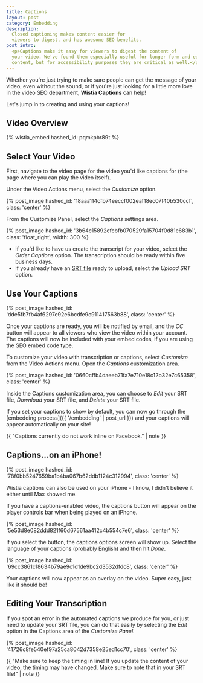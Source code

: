 ```yaml
---
title: Captions
layout: post
category: Embedding
description:
  Closed captioning makes content easier for
  viewers to digest, and has awesome SEO benefits.
post_intro:
  <p>Captions make it easy for viewers to digest the content of 
  your video. We've found them especially useful for longer form and educational
  content, but for accessibility purposes they are critical as well.</p>
---
```


Whether you're just trying to make sure people can get the message of your video, even without 
the sound, or if you're just looking for a little more love in the video SEO department, 
**Wistia Captions** can help!

Let's jump in to creating and using your captions!

## Video Overview

{% wistia_embed hashed_id: pqmkpbr89t %}

## Select Your Video

First, navigate to the video page for the video you'd like captions for (the
page where you can play the video itself).

Under the <span class='action_menu'>Video Actions</span> menu, select the
*Customize* option.

{% post_image hashed_id: '18aaa114cfb74eeccf002eaf18ec07f40b530ccf', class: 'center' %}

From the Customize Panel, select the *Captions* settings area.

{% post_image hashed_id: '3b64c15892efcbfb070529fa15704f0d81e683b1', class: 'float_right', width: 300 %}

* If you'd like to have us create the transcript for your video, select the 
  *Order Captions* option. The transcription should be ready within five business days.
* If you already have an [SRT file](http://en.wikipedia.org/wiki/SubRip) ready
  to upload, select the *Upload SRT* option.

<!--- 
Either way, you can use the single transcription to create an interactive
transcript OR to add closed captioning to your video.
-->

## Use Your Captions

{% post_image hashed_id: 'dde5fb7fb4af6297e92e6bcdfe9c911417563b88', class: 'center' %}

Once your captions are ready, you will be notified by email, and the *CC*
button will appear to all viewers who view the video within your account. The
captions will now be included with your embed codes, if you are using the SEO 
embed code type.

To customize your video with transcription or captions, select *Customize*
from the <span class='action_menu'>Video Actions</span> menu. Open the
*Captions* customization area.

{% post_image hashed_id: '0660cffb4daeeb71fa7e710e18c12b32e7c65358', class: 'center' %}

Inside the Captions customization area, you can choose to *Edit* your SRT file, 
*Download* your SRT file, and *Delete* your SRT file.

If you set your captions to show by default, you can now go through the
[embedding process]({{ '/embedding' | post_url }}) and your captions will
appear automatically on your site!

{{ "Captions currently do not work inline on Facebook." | note }}

## Captions...on an iPhone!

{% post_image hashed_id: '78f0bb5247659ba1b4ba067b62ddb1124c312994', class: 'center' %}

Wistia captions can also be used on your iPhone - I know, I didn't believe it
either until Max showed me.

If you have a captions-enabled video, the captions button will appear on the
player controls bar when being played on an iPhone.

{% post_image hashed_id: '5e53d8e082ddd821f60d67561aa412c4b554c7e6', class: 'center' %}

If you select the button, the captions options screen will show up. Select the
language of your captions (probably English) and then hit *Done*.

{% post_image hashed_id: '69cc3861c18634b79ae9c1d1de9bc2d3532dfdc8', class: 'center' %}

Your captions will now appear as an overlay on the video. Super easy, just like
it should be!

## Editing Your Transcription

If you spot an error in the automated captions we produce for you, or just
need to update your SRT file, you can do that easily by selecting the *Edit* option 
in the Captions area of the *Customize Panel*.

{% post_image hashed_id: '41726c8fe540ef97a25ca8042d7358e25ed1cc70', class: 'center' %}

{{ "Make sure to keep the timing in line! If you update the content of your video, the timing may have changed. Make sure to note that in your SRT file!" | note }}

<script>
wistiaEmbed = Wistia.embed("pqmkpbr89t", {
  plugin: {
    "captions-v1": {
      onByDefault: false
    }
  }
});
</script>
